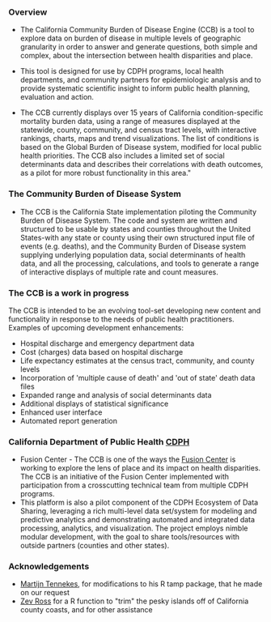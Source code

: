 ### Overview

*  The California Community Burden of Disease Engine (CCB) is a tool to explore data on burden of disease in multiple levels of geographic granularity in order to answer and generate questions, both simple and complex, about the intersection between health disparities and place. 

*  This tool is designed for use by CDPH programs, local health departments, and community partners for epidemiologic analysis and to provide systematic scientific insight to inform public health planning, evaluation and action.

*  The CCB currently displays over 15 years of California condition-specific mortality burden data, using a range of measures displayed at the statewide, county, community, and census tract levels, with interactive rankings, charts, maps and trend visualizations. The list of conditions is based on the Global Burden of Disease system, modified for local public health priorities. The CCB also includes a limited set of social determinants data and describes their correlations with death outcomes, as a pilot for more robust functionality in this area." 


### The Community Burden of Disease System

  * The CCB is the California State implementation piloting the Community Burden of Disease System. The code and system are written and structured to be usable by states and counties throughout the United States-with any state or county using their own structured input file of events (e.g. deaths), and the Community Burden of Disease system supplying underlying population data, social determinants of health data, and all the processing, calculations, and tools to generate a range of interactive displays of multiple rate and count measures.





### The CCB is a work in progress

The CCB is intended to be an evolving tool-set developing new content and functionality in response to the needs of public health practitioners. Examples of upcoming development enhancements:

* Hospital discharge and emergency department data
* Cost (charges) data based on hospital discharge
* Life expectancy estimates at the census tract, community, and county levels
* Incorporation of 'multiple cause of death' and 'out of state' death data files
* Expanded range and analysis of social determinants data
* Additional displays of statistical significance
* Enhanced user interface
* Automated report generation 


### California Department of Public Health [CDPH](https://www.cdph.ca.gov/Pages/CDPHHome.aspx)

* Fusion Center - The CCB is one of the ways the [Fusion Center](https://www.cdph.ca.gov/Programs/FCSD/Pages/FusionCenter.aspx) is working to explore the lens of place and its impact on health disparities.  The CCB is an initiative of the Fusion Center implemented with participation from a crosscutting technical team from multiple CDPH programs.  
* This platform is also a pilot component of the CDPH Ecosystem of Data Sharing, leveraging a rich multi-level data set/system for modeling and predictive analytics and demonstrating automated and integrated data processing, analytics, and visualization. The project employs nimble modular development, with the goal to share tools/resources with outside partners (counties and other states). 


### Acknowledgements
* [Martijn Tennekes](https://github.com/mtennekes), for modifications to his R tamp package, that he made on our request
* [Zev Ross](http://www.zevross.com/) for a R function to "trim" the pesky islands off of California county coasts, and for other assistance




